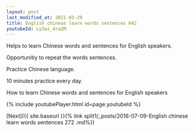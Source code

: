 ```yaml
---
layout: post
last_modified_at: 2021-03-29
title: English chinese learn words sentences 642 
youtubeId: Ly3ai_4ra2M
---
```

 
 
Helps to learn Chinese words and sentences for English speakers.

Opportunitiy to repeat the words sentences. 

Practice Chinese language. 
 
10 minutes practice every day. 
 
How to learn Chinese words and sentences for English speakers 
 
{% include youtubePlayer.html id=page.youtubeId %}
 
 
[Next]({{ site.baseurl }}{% link  split1/_posts/2016-07-09-English chinese learn words sentences 272 .md%})
 
